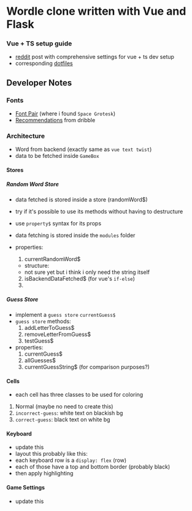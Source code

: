 # Wordle clone written with Vue and Flask

### Vue + TS setup guide

- [reddit](https://www.reddit.com/r/neovim/comments/v4mhsv/neovim_setup_for_fullstack_web_development_with/) post with comprehensive settings for vue + ts dev setup
- corresponding [dotfiles](https://github.com/garcia5/dotfiles/blob/master/files/nvim/lua/ag/lsp_config.lua#L111)

## Developer Notes

### Fonts

- [Font Pair](https://www.fontpair.co/) (where i found `Space Grotesk`)
- [Recommendations](https://dribbble.com/resources/font-pairing-tools) from dribble

### Architecture

- Word from backend (exactly same as `vue text twist`)
- data to be fetched inside `GameBox`

#### Stores

##### Random Word Store

- data fetched is stored inside a store (randomWord$)
- try if it's possible to use its methods without having to destructure
- use `property$` syntax for its props
- data fetching is stored inside the `modules` folder

- properties:
  1. currentRandomWord$
  - structure:
  - not sure yet but i think i only need the string itself
  2. isBackendDataFetched$ (for vue's `if-else`)
  3.

##### Guess Store

- implement a `guess store` `currentGuess$`
- `guess store` methods:
  1. addLetterToGuess$
  2. removeLetterFromGuess$
  3. testGuess$
- properties:
  1. currentGuess$
  2. allGuesses$
  3. currentGuessString$ (for comparison purposes?)

#### Cells

- each cell has three classes to be used for coloring

1. Normal (maybe no need to create this)
2. `incorrect-guess`: white text on blackish bg
3. `correct-guess`: black text on white bg

#### Keyboard

- update this
- layout this probably like this:
- each keyboard row is a `display: flex` (row)
- each of those have a top and bottom border (probably black)
- then apply highlighting

#### Game Settings

- update this

